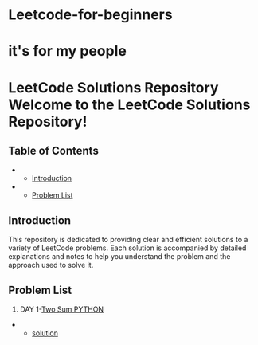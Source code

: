 # Leetcode-for-beginners
# it's for my people
# LeetCode Solutions Repository Welcome to the **LeetCode Solutions Repository**!

## Table of Contents 
- - [Introduction](#introduction)
- - [Problem List](#problem-list)

## Introduction 
This repository is dedicated to providing clear and efficient solutions to a variety of LeetCode problems. Each solution is accompanied by detailed explanations and notes to help you understand the problem and the approach used to solve it.

## Problem List 
1. DAY 1-[Two Sum PYTHON](https://leetcode.com/problems/two-sum/solutions/6206490/cracking-the-code-mastering-the-two-sum-tvdec)
- - [solution](https://github.com/Ayvak16122005/Leetcode-for-beginners/blob/main/DAY%201)

